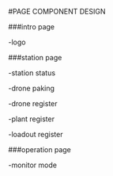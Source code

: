 #PAGE COMPONENT DESIGN

###intro page

 -logo
 
###station page

 -station status
 
 -drone paking
  
 -drone register
 
 -plant register
 
 -loadout register
 
###operation page

 -monitor mode

